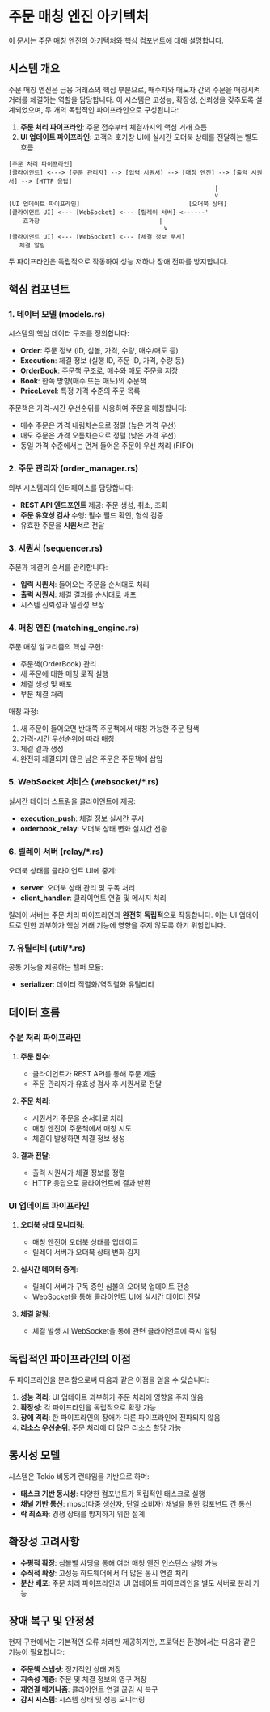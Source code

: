 # 주문 매칭 엔진 아키텍처

이 문서는 주문 매칭 엔진의 아키텍처와 핵심 컴포넌트에 대해 설명합니다.

## 시스템 개요

주문 매칭 엔진은 금융 거래소의 핵심 부분으로, 매수자와 매도자 간의 주문을 매칭시켜 거래를 체결하는 역할을 담당합니다. 이 시스템은 고성능, 확장성, 신뢰성을 갖추도록 설계되었으며, 두 개의 독립적인 파이프라인으로 구성됩니다:

1. **주문 처리 파이프라인**: 주문 접수부터 체결까지의 핵심 거래 흐름
2. **UI 업데이트 파이프라인**: 고객의 호가창 UI에 실시간 오더북 상태를 전달하는 별도 흐름

```
[주문 처리 파이프라인]
[클라이언트] <---> [주문 관리자] --> [입력 시퀀서] --> [매칭 엔진] --> [출력 시퀀서] --> [HTTP 응답]
                                                         |
                                                         v
[UI 업데이트 파이프라인]                              [오더북 상태]
[클라이언트 UI] <--- [WebSocket] <--- [릴레이 서버] <------'
    호가창                                 |
                                           v
[클라이언트 UI] <--- [WebSocket] <--- [체결 정보 푸시]
   체결 알림
```

두 파이프라인은 독립적으로 작동하여 성능 저하나 장애 전파를 방지합니다.

## 핵심 컴포넌트

### 1. 데이터 모델 (models.rs)

시스템의 핵심 데이터 구조를 정의합니다:

- **Order**: 주문 정보 (ID, 심볼, 가격, 수량, 매수/매도 등)
- **Execution**: 체결 정보 (실행 ID, 주문 ID, 가격, 수량 등)
- **OrderBook**: 주문책 구조로, 매수와 매도 주문을 저장
- **Book**: 한쪽 방향(매수 또는 매도)의 주문책
- **PriceLevel**: 특정 가격 수준의 주문 목록

주문책은 가격-시간 우선순위를 사용하여 주문을 매칭합니다:
- 매수 주문은 가격 내림차순으로 정렬 (높은 가격 우선)
- 매도 주문은 가격 오름차순으로 정렬 (낮은 가격 우선)
- 동일 가격 수준에서는 먼저 들어온 주문이 우선 처리 (FIFO)

### 2. 주문 관리자 (order_manager.rs)

외부 시스템과의 인터페이스를 담당합니다:

- **REST API 엔드포인트** 제공: 주문 생성, 취소, 조회
- **주문 유효성 검사** 수행: 필수 필드 확인, 형식 검증
- 유효한 주문을 **시퀀서**로 전달

### 3. 시퀀서 (sequencer.rs)

주문과 체결의 순서를 관리합니다:

- **입력 시퀀서**: 들어오는 주문을 순서대로 처리
- **출력 시퀀서**: 체결 결과를 순서대로 배포
- 시스템 신뢰성과 일관성 보장

### 4. 매칭 엔진 (matching_engine.rs)

주문 매칭 알고리즘의 핵심 구현:

- 주문책(OrderBook) 관리
- 새 주문에 대한 매칭 로직 실행
- 체결 생성 및 배포
- 부분 체결 처리

매칭 과정:
1. 새 주문이 들어오면 반대쪽 주문책에서 매칭 가능한 주문 탐색
2. 가격-시간 우선순위에 따라 매칭
3. 체결 결과 생성
4. 완전히 체결되지 않은 남은 주문은 주문책에 삽입

### 5. WebSocket 서비스 (websocket/*.rs)

실시간 데이터 스트림을 클라이언트에 제공:

- **execution_push**: 체결 정보 실시간 푸시
- **orderbook_relay**: 오더북 상태 변화 실시간 전송

### 6. 릴레이 서버 (relay/*.rs)

오더북 상태를 클라이언트 UI에 중계:

- **server**: 오더북 상태 관리 및 구독 처리
- **client_handler**: 클라이언트 연결 및 메시지 처리

릴레이 서버는 주문 처리 파이프라인과 **완전히 독립적**으로 작동합니다. 이는 UI 업데이트로 인한 과부하가 핵심 거래 기능에 영향을 주지 않도록 하기 위함입니다.

### 7. 유틸리티 (util/*.rs)

공통 기능을 제공하는 헬퍼 모듈:

- **serializer**: 데이터 직렬화/역직렬화 유틸리티

## 데이터 흐름

### 주문 처리 파이프라인

1. **주문 접수**:
   - 클라이언트가 REST API를 통해 주문 제출
   - 주문 관리자가 유효성 검사 후 시퀀서로 전달

2. **주문 처리**:
   - 시퀀서가 주문을 순서대로 처리
   - 매칭 엔진이 주문책에서 매칭 시도
   - 체결이 발생하면 체결 정보 생성

3. **결과 전달**:
   - 출력 시퀀서가 체결 정보를 정렬
   - HTTP 응답으로 클라이언트에 결과 반환

### UI 업데이트 파이프라인

1. **오더북 상태 모니터링**:
   - 매칭 엔진이 오더북 상태를 업데이트
   - 릴레이 서버가 오더북 상태 변화 감지

2. **실시간 데이터 중계**:
   - 릴레이 서버가 구독 중인 심볼의 오더북 업데이트 전송
   - WebSocket을 통해 클라이언트 UI에 실시간 데이터 전달

3. **체결 알림**:
   - 체결 발생 시 WebSocket을 통해 관련 클라이언트에 즉시 알림

## 독립적인 파이프라인의 이점

두 파이프라인을 분리함으로써 다음과 같은 이점을 얻을 수 있습니다:

1. **성능 격리**: UI 업데이트 과부하가 주문 처리에 영향을 주지 않음
2. **확장성**: 각 파이프라인을 독립적으로 확장 가능
3. **장애 격리**: 한 파이프라인의 장애가 다른 파이프라인에 전파되지 않음
4. **리소스 우선순위**: 주문 처리에 더 많은 리소스 할당 가능

## 동시성 모델

시스템은 Tokio 비동기 런타임을 기반으로 하며:

- **태스크 기반 동시성**: 다양한 컴포넌트가 독립적인 태스크로 실행
- **채널 기반 통신**: mpsc(다중 생산자, 단일 소비자) 채널을 통한 컴포넌트 간 통신
- **락 최소화**: 경쟁 상태를 방지하기 위한 설계

## 확장성 고려사항

- **수평적 확장**: 심볼별 샤딩을 통해 여러 매칭 엔진 인스턴스 실행 가능
- **수직적 확장**: 고성능 하드웨어에서 더 많은 동시 연결 처리
- **분산 배포**: 주문 처리 파이프라인과 UI 업데이트 파이프라인을 별도 서버로 분리 가능

## 장애 복구 및 안정성

현재 구현에서는 기본적인 오류 처리만 제공하지만, 프로덕션 환경에서는 다음과 같은 기능이 필요합니다:

- **주문책 스냅샷**: 정기적인 상태 저장
- **지속성 계층**: 주문 및 체결 정보의 영구 저장
- **재연결 메커니즘**: 클라이언트 연결 끊김 시 복구
- **감시 시스템**: 시스템 상태 및 성능 모니터링
